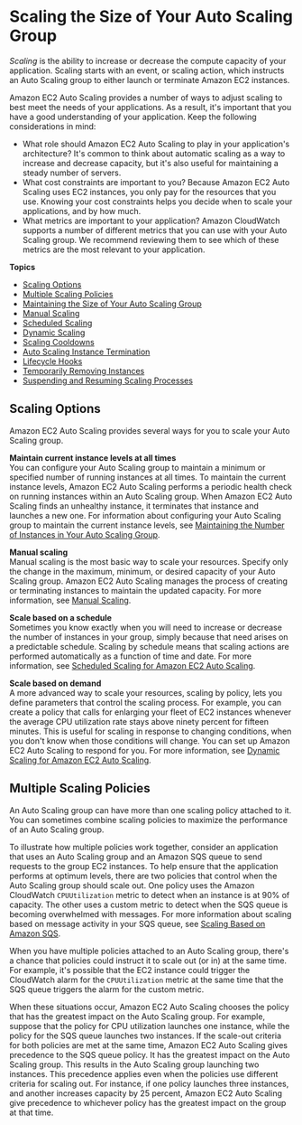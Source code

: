 # Scaling the Size of Your Auto Scaling Group<a name="scaling_plan"></a>

*Scaling* is the ability to increase or decrease the compute capacity of your application\. Scaling starts with an event, or scaling action, which instructs an Auto Scaling group to either launch or terminate Amazon EC2 instances\.

Amazon EC2 Auto Scaling provides a number of ways to adjust scaling to best meet the needs of your applications\. As a result, it's important that you have a good understanding of your application\. Keep the following considerations in mind:
+ What role should Amazon EC2 Auto Scaling to play in your application's architecture? It's common to think about automatic scaling as a way to increase and decrease capacity, but it's also useful for maintaining a steady number of servers\.
+ What cost constraints are important to you? Because Amazon EC2 Auto Scaling uses EC2 instances, you only pay for the resources that you use\. Knowing your cost constraints helps you decide when to scale your applications, and by how much\.
+ What metrics are important to your application? Amazon CloudWatch supports a number of different metrics that you can use with your Auto Scaling group\. We recommend reviewing them to see which of these metrics are the most relevant to your application\.

**Topics**
+ [Scaling Options](#scaling_typesof)
+ [Multiple Scaling Policies](#multiple-scaling-policy-resolution)
+ [Maintaining the Size of Your Auto Scaling Group](as-maintain-instance-levels.md)
+ [Manual Scaling](as-manual-scaling.md)
+ [Scheduled Scaling](schedule_time.md)
+ [Dynamic Scaling](as-scale-based-on-demand.md)
+ [Scaling Cooldowns](Cooldown.md)
+ [Auto Scaling Instance Termination](as-instance-termination.md)
+ [Lifecycle Hooks](lifecycle-hooks.md)
+ [Temporarily Removing Instances](as-enter-exit-standby.md)
+ [Suspending and Resuming Scaling Processes](as-suspend-resume-processes.md)

## Scaling Options<a name="scaling_typesof"></a>

Amazon EC2 Auto Scaling provides several ways for you to scale your Auto Scaling group\.

**Maintain current instance levels at all times**  
You can configure your Auto Scaling group to maintain a minimum or specified number of running instances at all times\. To maintain the current instance levels, Amazon EC2 Auto Scaling performs a periodic health check on running instances within an Auto Scaling group\. When Amazon EC2 Auto Scaling finds an unhealthy instance, it terminates that instance and launches a new one\. For information about configuring your Auto Scaling group to maintain the current instance levels, see [Maintaining the Number of Instances in Your Auto Scaling Group](as-maintain-instance-levels.md)\.

**Manual scaling**  
Manual scaling is the most basic way to scale your resources\. Specify only the change in the maximum, minimum, or desired capacity of your Auto Scaling group\. Amazon EC2 Auto Scaling manages the process of creating or terminating instances to maintain the updated capacity\. For more information, see [Manual Scaling](as-manual-scaling.md)\.

**Scale based on a schedule**  
Sometimes you know exactly when you will need to increase or decrease the number of instances in your group, simply because that need arises on a predictable schedule\. Scaling by schedule means that scaling actions are performed automatically as a function of time and date\. For more information, see [Scheduled Scaling for Amazon EC2 Auto Scaling](schedule_time.md)\.

**Scale based on demand**  
A more advanced way to scale your resources, scaling by policy, lets you define parameters that control the scaling process\. For example, you can create a policy that calls for enlarging your fleet of EC2 instances whenever the average CPU utilization rate stays above ninety percent for fifteen minutes\. This is useful for scaling in response to changing conditions, when you don't know when those conditions will change\. You can set up Amazon EC2 Auto Scaling to respond for you\. For more information, see [Dynamic Scaling for Amazon EC2 Auto Scaling](as-scale-based-on-demand.md)\.

## Multiple Scaling Policies<a name="multiple-scaling-policy-resolution"></a>

An Auto Scaling group can have more than one scaling policy attached to it\. You can sometimes combine scaling policies to maximize the performance of an Auto Scaling group\.

To illustrate how multiple policies work together, consider an application that uses an Auto Scaling group and an Amazon SQS queue to send requests to the group EC2 instances\. To help ensure that the application performs at optimum levels, there are two policies that control when the Auto Scaling group should scale out\. One policy uses the Amazon CloudWatch `CPUUtilization` metric to detect when an instance is at 90% of capacity\. The other uses a custom metric to detect when the SQS queue is becoming overwhelmed with messages\. For more information about scaling based on message activity in your SQS queue, see [Scaling Based on Amazon SQS](as-using-sqs-queue.md)\.

When you have multiple policies attached to an Auto Scaling group, there's a chance that policies could instruct it to scale out \(or in\) at the same time\. For example, it's possible that the EC2 instance could trigger the CloudWatch alarm for the `CPUUtilization` metric at the same time that the SQS queue triggers the alarm for the custom metric\.

When these situations occur, Amazon EC2 Auto Scaling chooses the policy that has the greatest impact on the Auto Scaling group\. For example, suppose that the policy for CPU utilization launches one instance, while the policy for the SQS queue launches two instances\. If the scale\-out criteria for both policies are met at the same time, Amazon EC2 Auto Scaling gives precedence to the SQS queue policy\. It has the greatest impact on the Auto Scaling group\. This results in the Auto Scaling group launching two instances\. This precedence applies even when the policies use different criteria for scaling out\. For instance, if one policy launches three instances, and another increases capacity by 25 percent, Amazon EC2 Auto Scaling give precedence to whichever policy has the greatest impact on the group at that time\.
